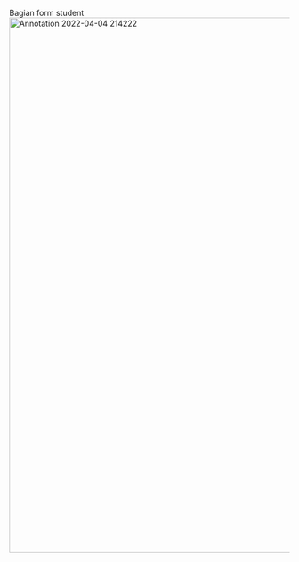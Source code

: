 Bagian form student
<img width="960" alt="Annotation 2022-04-04 214222" src="https://user-images.githubusercontent.com/101233778/161576290-8d3b3940-58b9-4ebd-9ad6-205bdc3bbbf8.png">
